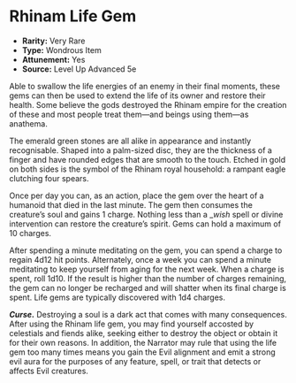 # Rhinam Life Gem

- **Rarity:** Very Rare
- **Type:** Wondrous Item
- **Attunement:** Yes
- **Source:** Level Up Advanced 5e

Able to swallow the life energies of an enemy in their final moments, these gems can then be used to extend the life of its owner and restore their health. Some believe the gods destroyed the Rhinam empire for the creation of these and most people treat them—and beings using them—as anathema.

The emerald green stones are all alike in appearance and instantly recognisable. Shaped into a palm-sized disc, they are the thickness of a finger and have rounded edges that are smooth to the touch. Etched in gold on both sides is the symbol of the Rhinam royal household: a rampant eagle clutching four spears.

Once per day you can, as an action, place the gem over the heart of a humanoid that died in the last minute. The gem then consumes the creature’s soul and gains 1 charge. Nothing less than a __wish_  spell or divine intervention can restore the creature’s spirit. Gems can hold a maximum of 10 charges.

After spending a minute meditating on the gem, you can spend a charge to regain 4d12 hit points. Alternately, once a week you can spend a minute meditating to keep yourself from aging for the next week. When a charge is spent, roll 1d10\. If the result is higher than the number of charges remaining, the gem can no longer be recharged and will shatter when its final charge is spent. Life gems are typically discovered with 1d4 charges.

**_Curse._** Destroying a soul is a dark act that comes with many consequences. After using the Rhinam life gem, you may find yourself accosted by celestials and fiends alike, seeking either to destroy the object or obtain it for their own reasons. In addition, the Narrator may rule that using the life gem too many times means you gain the Evil alignment and emit a strong evil aura for the purposes of any feature, spell, or trait that detects or affects Evil creatures.

